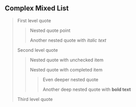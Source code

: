 ## Complex Mixed List

> First level quote
>
> > Nested quote point
> >
> > Another nested quote with _italic text_
>
> Second level quote
>
> > Nested quote with unchecked item
> >
> > Nested quote with completed item
> >
> > > Even deeper nested quote
> > >
> > > Another deep nested quote with **bold text**
>
> Third level quote

